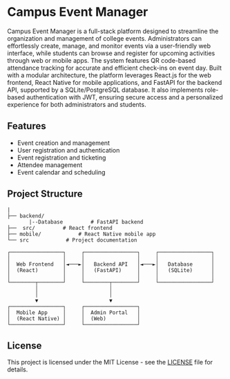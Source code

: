 # Campus Event Manager
Campus Event Manager is a full-stack platform designed to streamline the organization and management of college events. Administrators can effortlessly create, manage, and monitor events via a user-friendly web interface, while students can browse and register for upcoming activities through web or mobile apps. The system features QR code-based attendance tracking for accurate and efficient check-ins on event day. Built with a modular architecture, the platform leverages React.js for the web frontend, React Native for mobile applications, and FastAPI for the backend API, supported by a SQLite/PostgreSQL database. It also implements role-based authentication with JWT, ensuring secure access and a personalized experience for both administrators and students.


## Features
- Event creation and management
- User registration and authentication
- Event registration and ticketing
- Attendee management
- Event calendar and scheduling

## Project Structure
```
|
├── backend/  
       |--Database         # FastAPI backend
├──  src/         # React frontend
├── mobile/            # React Native mobile app
└── src            # Project documentation
```

```
┌─────────────────┐     ┌─────────────────┐     ┌─────────────────┐
│                 │     │                 │     │                 │
│  Web Frontend   │◄───►│   Backend API   │◄───►│   Database      │
│  (React)        │     │   (FastAPI)     │     │   (SQLite)      │
│                 │     │                 │     │                 │
└────────┬────────┘     └────────┬────────┘     └─────────────────┘
         │                       │
         │                       │
         ▼                       ▼
┌─────────────────┐     ┌─────────────────┐
│  Mobile App     │     │  Admin Portal   │
│  (React Native) │     │  (Web)          │
└─────────────────┘     └─────────────────┘
```


## License
This project is licensed under the MIT License - see the [LICENSE](LICENSE) file for details.
